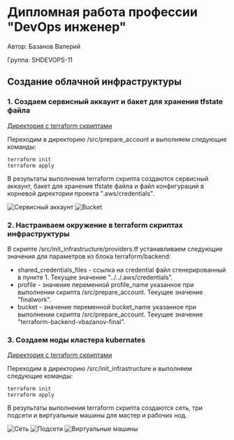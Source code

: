 # Дипломная работа профессии "DevOps инженер"

Автор: Базанов Валерий

Группа: SHDEVOPS-11


## Создание облачной инфраструктуры

### 1. Создаем сервисный аккаунт и бакет для хранения tfstate файла

[Директория с terraform скриптами](./src/prepare_account/)

Переходим в директорию /src/prepare_account и выполняем следующие команды:

```
terraform init
terraform apply
```

В результаты выполнения terraform скрипта создаются сервисный аккаунт, бакет для хранения tfstate файла и файл конфигураций в корневой директории проекта ".aws/credentials".

<image src="img/service_account.png" alt="Сервисный аккаунт">

<image src="img/bucket.png" alt="Bucket">


### 2. Настраиваем окружение в terraform скриптах инфраструктуры

В скрипте /src/init_infrastructure/providers.tf устанавливаем следующие значения для параметров из блока terraform/backend:
- shared_credentials_files - ссылка на credential файл сгенерированный в пункте 1. Текущее значение "../../.aws/credentials".
- profile - значение переменной profile_name указанное при выполнении скрипта /src/prepare_account. Текущее значение "finalwork".
- bucket - значение переменной bucket_name указанное при выполнении скрипта /src/prepare_account. Текущее значение "terraform-backend-vbazanov-final".

### 3. Создаем ноды кластера kubernates

[Директория с terraform скриптами](./src/init_infrastructure/)

Переходим в директорию /src/init_infrastructure и выполняем следующие команды:

```
terraform init
terraform apply
```

В результаты выполнения terraform скрипта создаются сеть, три подсети и виртуальные машины для мастер и рабочих нод.

<image src="img/tbd" alt="Сеть">

<image src="img/tbd" alt="Подсети">

<image src="img/tbd" alt="Виртуальные машины">